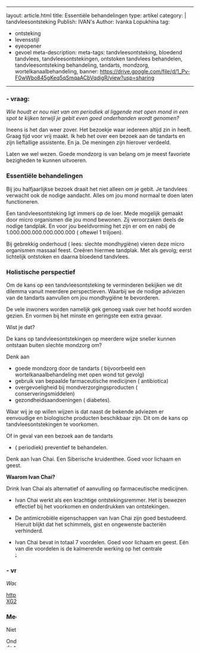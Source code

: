 
---
layout: article.html
title: Essentiële behandelingen
type: artikel
category: | tandvleesontsteking
Publish: IVAN's
Author: Ivanka Lopukhina
tag:
  - ontsteking
  - levensstijl
  - eyeopener
  - gevoel
meta-description: 
meta-tags: tandvleesontsteking, bloedend tandvlees, tandvleesontstekingen, ontstoken tandvlees behandelen, tandvleesontsteking behandeling, tandarts, mondzorg, wortelkanaalbehandeling,
banner: https://drive.google.com/file/d/1_Pv-F0wWbo845gKeq5qSmqaACbVqdigR/view?usp=sharing
---

### - vraag:

_Wie houdt er nou niet van om periodiek al liggende met open mond in een spot te kijken terwijl je gebit even goed onderhanden wordt genomen?_

Ineens is het dan weer zover. Het bezoekje waar iedereen altijd zin in heeft. Graag tijd voor vrij maakt. Ik heb het over een bezoek aan de tandarts en zijn lieftallige assistente. En ja. De meningen zijn hierover verdeeld. 

Laten we wel wezen. Goede mondzorg is van belang om je meest favoriete bezigheden te kunnen uitvoeren.

###  Essentiële behandelingen

Bij jou halfjaarlijkse bezoek draait het niet alleen om je gebit. Je tandvlees verwacht ook de nodige aandacht. Alles om jou mond normaal te doen laten functioneren. 

Een tandvleesontsteking ligt immers op de loer. Mede mogelijk gemaakt door micro organismen die jou mond bewonen. Zij veroorzaken deels de nodige tandplak. En voor jou beeldvorming het zijn er om en nabij de 1.000.000.000.000.000.000 ( oftewel 1 triljoen).

Bij gebrekkig onderhoud ( lees: slechte mondhygiëne) vieren deze micro organismen massaal feest. Creëren hiermee tandplak. Met als gevolg; eerst lichtelijk ontstoken en daarna bloedend tandvlees. 

### Holistische perspectief

Om de kans op een tandvleesontsteking te verminderen bekijken we dit dilemma vanuit meerdere perspectieven. Waarbij we de nodige adviezen van de tandarts aanvullen om jou mondhygiëne te bevorderen.

De vele inwoners worden namelijk gek genoeg vaak over het hoofd worden gezien. En vormen bij het minste en geringste een extra gevaar. 

Wist je dat? 

De kans op tandvleesontstekingen op meerdere wijze sneller kunnen ontstaan buiten slechte mondzorg om?

Denk aan 

* goede mondzorg door de tandarts ( bijvoorbeeld een wortelkanaalbehandeling met open wond tot gevolg) 
* gebruik van bepaalde farmaceutische medicijnen ( antibiotica)
* overgevoeligheid bij mondverzorgingsproducten ( conserveringsmiddelen)
* gezondheidsaandoeningen ( diabetes).

Waar wij je op willen wijzen is dat naast de bekende adviezen er eenvoudige en biologische producten beschikbaar zijn. Dit om de kans op tandvleesontstekingen te voorkomen. 

Of in geval van een bezoek aan de tandarts
* ( periodiek) preventief te behandelen.

Denk aan Ivan Chai. Een Siberische kruidenthee. Goed voor lichaam en geest. 

**Waarom Ivan Chai?**

Drink Ivan Chai als alternatief of aanvulling op farmaceutische medicijnen. 

* Ivan Chai werkt als een krachtige ontstekingsremmer. Het is bewezen effectief bij het voorkomen en onderdrukken van ontstekingen.

* De antimicrobiële eigenschappen van Ivan Chai zijn goed bestudeerd. Hieruit blijkt dat het schimmels, gist en ongewenste bacteriën verhinderd.

* Ivan Chai bevat in totaal 7 voordelen. Goed voor lichaam en geest. Eén van die voordelen is de kalmerende werking op het centrale zenuwstelsel. Goed tegen angst. 

### - vraag:

_Waarom ik het het voordeel goed tegen angst aan de kaak stel?_

https://drive.google.com/file/d/1pdLIhgG_pb-XG23Aepqn0t62hmKupLRe/view?usp=sharing

### Meest voorkomende angsten

Niet iedereen kan een bezoek aan de praktijk waarderen.

Onderzoek heeft aangetoond dat de meeste mensen letterlijk bang zijn voor de tandarts. Het eist als jaren een plek op in de top 2 van meest voorkomende angsten. 

### Logische verklaring? 

Bij alle vormen van angst worden fysieke dan wel mentale verdedigingsmechanismen in werking gezet om gevaarlijke situaties uit de weg te gaan. Dit psychologische proces wat zich afspeelt tussen de oren heeft hierdoor de nodige consequenties. Ook bij een bezoek aan de tandarts. 

En nu vraag je jezelf af. 

**Hoe uit dit innerlijke verdedigingsmechanismen zich gericht op de tandarts?**

Eigenlijk op een vrij eenvoudig achter haalbare manier. Denk aan het doelbewust lang wegblijven van de tandartspraktijk, het annuleren en verplaatsen van afspraken. 

In andere woorden, je vertoont simpelweg een vorm van uitstel gedrag. 

* Goed om erbij te melden is dat de respondenten uit het onderzoek toe geven dat ze er van op de hoogte zijn dat de orale gesteldheid zwaar achteruit is gegaan. En weten dat het ligt aan het feit dat ze niet bij de tandarts naar binnen durven.

Wellicht ook wel deels begrijpelijk, wanneer je weet dat er een wortelkanaalbehandeling op het programma staat. Grappig genoeg mishandelt niet de tandarts hiermee uw gebit, maar ben jij degene die nu het probleem veroorzaakt.

**Waarom Ivan Chai?**

**Ivan Chai vermindert de kans op angst**
* Ivan Chai heeft een kalmerende werking. Het staat in de traditionele volksgeneeskunde al jaren bekend als mild kalmerend middel. Hedendaags onderzoek ondersteund deze kalmerende werking. De kalmerende werking heeft namelijk effect op je centrale zenuwstelsel.
### Nog even ter info

Terugkomend op een tandvleesontsteking. Eenmaal een tandvleesontsteking behandeling opgelegd gekregen. Drink Ivan Chai als aanvulling op antibiotica. Ivan Chai bevat meerdere voordelen goed voor lichaam en geest; om de kans op ongewenste bijwerkingen te voorkomen. 

